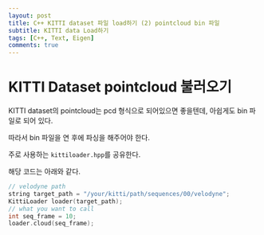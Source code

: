 ```yaml
---
layout: post
title: C++ KITTI dataset 파일 load하기 (2) pointcloud bin 파일
subtitle: KITTI data Load하기
tags: [C++, Text, Eigen]
comments: true
---
```


# KITTI Dataset pointcloud 불러오기

KITTI dataset의 pointcloud는 pcd 형식으로 되어있으면 좋을텐데, 아쉽게도 bin 파일로 되어 있다.

따라서 bin 파일을 연 후에 파싱을 해주어야 한다.

주로 사용하는 `kittiloader.hpp`를 공유한다.

해당 코드는 아래와 같다.

<script src="https://gist.github.com/LimHyungTae/cb52f6540210bcad91d942eb0c88bbaf.js"></script>

```cpp
// velodyne path
string target_path = "/your/kitti/path/sequences/00/velodyne";
KittiLoader loader(target_path);
// what you want to call
int seq_frame = 10;
loader.cloud(seq_frame);
```
